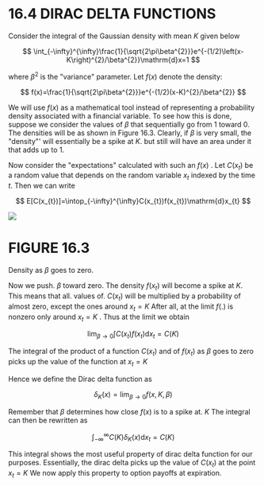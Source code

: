 # 16.4 DIRAC DELTA FUNCTIONS  

Consider the integral of the Gaussian density with mean $K$ given below  

$$
\int_{-\infty}^{\infty}\frac{1}{\sqrt{2\pi\beta^{2}}}e^{-(1/2)\left(x-K\right)^{2}/\beta^{2}}\mathrm{d}x=1
$$  

where $\beta^{2}$ is the "variance" parameter. Let $f(x)$ denote the density:  

$$
f(x)=\frac{1}{\sqrt{2\pi\beta^{2}}}e^{-(1/2)(x-K)^{2}/\beta^{2}}
$$  

We will use $f(x)$ as a mathematical tool instead of representing a probability density associated with a financial variable. To see how this is done, suppose we consider the values of $\beta$ that sequentially go from 1 toward 0. The densities will be as shown in Figure 16.3. Clearly, if $\beta$ is very small, the "density"' will essentially be a spike at $K.$ but still will have an area under it that adds up to 1.  

Now consider the "expectations" calculated with such an $f(x)$ . Let $C(x_{t})$ be a random value that depends on the random variable $x_{t}$ indexed by the time $t.$ Then we can write  

$$
E[C(x_{t})]=\intop_{-\infty}^{\infty}C(x_{t})f(x_{t})\mathrm{d}x_{t}
$$  

![](b18d7e4ec23a581d1da4c2ea6f62047e3d4e8f14dcd5ba05486604b42b623326.jpg)  

# FIGURE 16.3  

Density as $\beta$ goes to zero.  

Now we push. $\beta$ toward zero. The density $f(x_{t})$ will become a spike at $K.$ This means that all. values of. $C(x_{t})$ will be multiplied by a probability of almost zero, except the ones around $x_{t}=K$ After all, at the limit $f(.)$ is nonzero only around $x_{t}=K$ . Thus at the limit we obtain  

$$
\operatorname*{lim}_{\beta\to0}\int C(x_{t})f(x_{t})\mathrm{d}x_{t}=C(K)
$$  

The integral of the product of a function $C(x_{t})$ and of $f(x_{t})$ as $\beta$ goes to zero picks up the value of the function at $x_{t}=K$  

Hence we define the Dirac delta function as  

$$
\delta_{K}(x)=\operatorname*{lim}_{\beta\to0}f(x,K,\beta)
$$  

Remember that $\beta$ determines how close $f(x)$ is to a spike at. $K$ The integral can then be rewritten as  

$$
\int_{-\infty}^{\infty}C(K)\delta_{K}(x)\mathrm{d}x_{t}=C(K)
$$  

This integral shows the most useful property of dirac delta function for our purposes. Essentially, the dirac delta picks up the value of $C(x_{t})$ at the point $x_{t}=K$ We now apply this property to option payoffs at expiration.  
